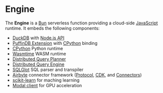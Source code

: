 # Engine

The **Engine** is a [Bun](https://bun.sh/) serverless function providing a cloud-side [JavaScript](https://developer.mozilla.org/en-US/docs/Web/JavaScript) runtime. It embeds the following components:

- [DuckDB](https://duckdb.org/) with [Node.js API](https://duckdb.org/docs/api/nodejs/overview.html)
- [PuffinDB Extension](../../docs/Extension.md) with [CPython](https://github.com/python/cpython) binding
- [CPython](https://github.com/python/cpython) Python runtime
- [Wasmtime](https://github.com/bytecodealliance/wasmtime) WASM runtime
- [Distributed Query Planner](../../docs/Query%20Planner.md)
- [Distributed Query Engine](../../docs/Query%20Engine.md)
- [SQLGlot](https://github.com/tobymao/sqlglot) SQL parser and transpiler
- [Airbyte](https://github.com/airbytehq/airbyte) connector framework ([Protocol](https://docs.airbyte.com/understanding-airbyte/airbyte-protocol/), [CDK](https://airbyte.com/connector-development-kit), and [Connectors](https://github.com/airbytehq/airbyte/tree/fd13d43a13abc028657e0af4584d912f57d86382/airbyte-integrations/connectors))
- [scikit-learn](https://scikit-learn.org/) for maching learning
- [Modal client](https://github.com/modal-labs/modal-client) for GPU acceleration
